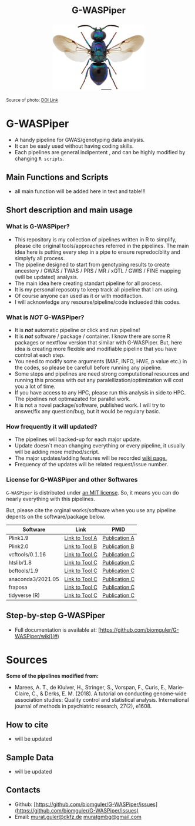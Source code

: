 <p align="center" style="font-size: 24px;"><b>G-WASPiper</b></p>

<p align="center">
    <img width="250" src="Doc/oo_70943.jpg" alt="Alternative Text">
</p>

<p align="rigth">
  <small>Source of photo: <a href="https://doi.org/10.3897/zookeys.548.6164">DOI Link</a></small>
</p>


# G-WASPiper
* A handy pipeline for GWAS/genotyping data analysis.
* It can be easly used without having coding skills.
* Each pipelines are general indipentent , and can be highly modified by changing `R scripts`.

## Main Functions and Scripts
- all main function will be added here in text and table!!!

## Short description and main usage

### What is G-WASPiper?
+ This repository is my collection of pipelines written in R to simplify, please cite original tools/approaches referred in the pipelines. The main idea here is putting every step in a pipe to ensure repredociblity and simplyfy all process. 
+ The pipeline designed to start from genotyping results to create ancestery / GWAS / TWAS / PRS / MR / xQTL / GWIS / FINE mapping (will be updated) analysis.
+ The main idea here creating standart pipeline for all process.
+ It is my personal reposotry to keep track all pipeline that I am using.
+ Of course anyone can used as it or with modifaction.
+ I will acknowledge any resourse/pipeline/code inclueded this codes.

 ### What is ***NOT*** G-WASPiper?
 + It is ***not*** automatic pipeline or click and run pipeline!
 + It is ***not*** software / package / container. I know there are some R packages or nextflow version that similar with G-WASPiper. But, here idea is creating more flexible and modifiable pipeline that you have control at each step.
 + You need to modify some arguments (MAF, INFO, HWE, p value etc.) in the codes, so please be carefull before running any pipeline.
 + Some steps and pipelines are need strong computational resources and running this process with out any paralellization/optimization will cost you a lot of time.
 + If you have access  to any HPC, please run this analysis in side to HPC. The pipelines not optimazated for parallel work.
 + It is not a novel package/software, published work. I will try to answer/fix any question/bug, but it would be regulary basic.

### How frequently it will updated?
+ The pipelines will backed-up for each major update.
+ Update doesn`t mean changing everything or every pipeline, it usually will be adding more method/script.
+ The major updates/adding features will be recorded <a href= "https://github.com/biomguler/G-WASPiper/wiki">[wiki page.](#)
+ Frequency of the updates will be related request/issue number.

### License for G-WASPiper and other Softwares 

`G-WASPiper` is distributed under [an MIT license](https://github.com/biomguler/G-WASPiper/blob/main/LICENSE). So, it means you can do nearly everything with this pipelines. 
<p>But, please cite the orginal works/software when you use any pipeline depents on the software/package below. </p>

| Software | Link                   | PMID                                    |
|----------|------------------------|-------------------------------------------------|
| Plink1.9   | [Link to Tool A](#)   | [Publication A](#)                              |
| Plink2.0   | [Link to Tool B](#)   | [Publication B](#)                              |
| vcftools/0.1.16   | [Link to Tool C](#)   | [Publication C](#)                              |
| htslib/1.8   | [Link to Tool C](#)   | [Publication C](#)                              |
| bcftools/1.9   | [Link to Tool C](#)   | [Publication C](#)                              |
| anaconda3/2021.05   | [Link to Tool C](#)   | [Publication C](#)                              |
| fraposa  | [Link to Tool C](#)   | [Publication C](#)                              |
| tidyverse (R) | [Link to Tool C](#)   | [Publication C](#)                              |


## Step-by-step G-WASPiper
- Full documentation is available at: <a href="https://github.com/biomguler/G-WASPiper/wiki">[https://github.com/biomguler/G-WASPiper/wiki](#)

# Sources
<p><b>Some of the pipelines modified from:</b></p>

* Marees, A. T., de Kluiver, H., Stringer, S., Vorspan, F., Curis, E., Marie‐Claire, C., & Derks, E. M. (2018). A tutorial on conducting genome‐wide association studies: Quality control and statistical analysis. International journal of methods in psychiatric research, 27(2), e1608.

## How to cite
* will be updated 

## Sample Data
* will be updated 

## Contacts
* Github: [https://github.com/biomguler/G-WASPiper/issues](https://github.com/biomguler/G-WASPiper/issues)
* Email:  [murat.guler@dkfz.de](murat.guler@dkfz.de)
          [muratgmbg@gmail.com](muratgmbg@gmail.com) 
